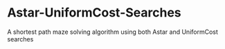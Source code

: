# Astar-UniformCost-Searches
A shortest path maze solving algorithm using both Astar and UniformCost searches
